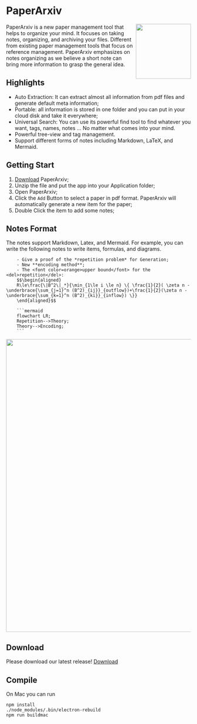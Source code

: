 

# PaperArxiv

<img src="https://user-images.githubusercontent.com/1419566/42982474-04dc27b8-8c14-11e8-8a07-a15e6007c6a8.png" align="right" width="150">

PaperArxiv is a new paper management tool that helps to organize your mind. It focuses on taking notes, organizing, and archiving your files. Different from existing paper management tools that focus on reference management. PaperArxiv emphasizes on notes organizing as we believe a short note can bring more information to grasp the general idea.


## Highlights

- Auto Extraction: It can extract almost all information from pdf files and generate default meta information;
- Portable: all information is stored in one folder and you can put in your cloud disk and take it everywhere;
- Universal Search: You can use its powerful find tool to find whatever you want, tags, names, notes ... No matter what comes into your mind.
- Powerful tree-view and tag management.
- Support different forms of notes including Markdown, LaTeX, and Mermaid.

## Getting Start
1. [Download](https://github.com/fuzihaofzh/PaperArxiv/releases) PaperArxiv;
2. Unzip the file and put the app into your Application folder;
3. Open PaperArxiv;
4. Click the `Add` Button to select a paper in pdf format. PaperArxiv will automatically generate a new item for the paper;
5. Double Click the item to add some notes;

## Notes Format
The notes support Markdown, Latex, and Mermaid. For example, you can write the following notes to write items, formulas, and diagrams.
```
    - Give a proof of the *repetition problem* for Generation;
    - New **encoding method**;
    - The <font color=orange>upper bound</font> for the <del>repetition</del>:
    $$\begin{aligned}
    R\le\frac{\|B^2\|_*}{\min_{1\le i \le n} \{ \frac{1}{2}( \zeta n - \underbrace{\sum_{j=1}^n (B^2)_{ij}}_{outflow})+\frac{1}{2}(\zeta n - \underbrace{\sum_{k=1}^n (B^2)_{ki}}_{inflow}) \}}
    \end{aligned}$$

    ```mermaid
    flowchart LR;
    Repetition-->Theory;
    Theory-->Encoding;
    ```

```


<p align="center">
  <img src="https://user-images.githubusercontent.com/1419566/147731761-3f55c24a-be5e-48c2-9159-ae58dddeedb9.png" width="800">
</p>

## Download
Please download our latest release! [Download](https://github.com/fuzihaofzh/PaperArxiv/releases)

## Compile
On Mac you can run
```
npm install
./node_modules/.bin/electron-rebuild
npm run buildmac
```
